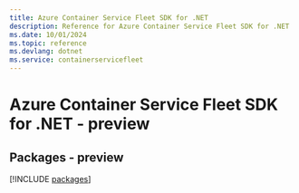 ```yaml
---
title: Azure Container Service Fleet SDK for .NET
description: Reference for Azure Container Service Fleet SDK for .NET
ms.date: 10/01/2024
ms.topic: reference
ms.devlang: dotnet
ms.service: containerservicefleet
---
```

# Azure Container Service Fleet SDK for .NET - preview
## Packages - preview
[!INCLUDE [packages](container-service-fleet-index.md)]